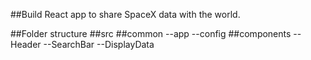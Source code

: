 ##Build React app to share SpaceX data with the world.

 ##Folder structure
  ##src
   ##common
      --app
      --config
   ##components
     --Header
     --SearchBar
     --DisplayData
     